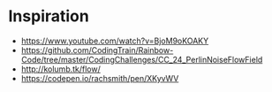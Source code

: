 # Inspiration
 * https://www.youtube.com/watch?v=BjoM9oKOAKY
 * https://github.com/CodingTrain/Rainbow-Code/tree/master/CodingChallenges/CC_24_PerlinNoiseFlowField
 * http://kolumb.tk/flow/
 * https://codepen.io/rachsmith/pen/XKyvWV